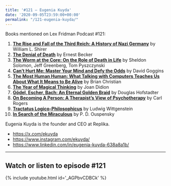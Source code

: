 ```yaml
---
title: '#121 – Eugenia Kuyda'
date: '2020-09-05T23:59:00+00:00'
permalink: "/121-eugenia-kuyda/"
---
```


Books mentioned on Lex Fridman Podcast #121:

1. <b><a href="https://amzn.to/3ViCizF" target="_blank" rel="sponsored noopener noreferrer">The Rise and Fall of the Third Reich: A History of Nazi Germany</a></b> by William L. Shirer
2. <b><a href="https://amzn.to/3OSlTPN" target="_blank" rel="sponsored noopener noreferrer">The Denial of Death</a></b> by Ernest Becker
3. <b><a href="https://amzn.to/3gLdcdF" target="_blank" rel="sponsored noopener noreferrer">The Worm at the Core: On the Role of Death in Life</a></b> by Sheldon Solomon, Jeff Greenberg, Tom Pyszczynski
4. <b><a href="https://amzn.to/3VcNdL3" target="_blank" rel="sponsored noopener noreferrer">Can’t Hurt Me: Master Your Mind and Defy the Odds</a></b> by David Goggins
5. <b><a href="https://amzn.to/3OMmZN8" target="_blank" rel="sponsored noopener noreferrer">The Most Human Human: What Talking with Computers Teaches Us About What It Means to Be Alive</a></b> by Brian Christian
6. <b><a href="https://amzn.to/3iswZPD" target="_blank" rel="sponsored noopener noreferrer">The Year of Magical Thinking</a></b> by Joan Didion
7. <b><a href="https://amzn.to/3uaN6Uz" target="_blank" rel="sponsored noopener noreferrer">Gödel, Escher, Bach: An Eternal Golden Braid</a></b> by Douglas Hofstadter
8. <b><a href="https://amzn.to/3u9zPeS" target="_blank" rel="sponsored noopener noreferrer">On Becoming A Person: A Therapist’s View of Psychotherapy</a></b> by Carl Rogers
9. <b><a href="https://amzn.to/3AWKOw3" target="_blank" rel="sponsored noopener noreferrer">Tractatus Logico-Philosophicus</a></b> by Ludwig Wittgenstein
10. <b><a href="https://amzn.to/3OOiEZG" target="_blank" rel="sponsored noopener noreferrer">In Search of the Miraculous</a></b> by P. D. Ouspensky

<!--more-->

Eugenia Kuyda is the founder and CEO at Replika.

- <a href="https://x.com/ekuyda" target="_blank">https://x.com/ekuyda</a>
- <a href="https://www.instagram.com/ekuyda/" target="_blank">https://www.instagram.com/ekuyda/</a>
- <a href="https://www.linkedin.com/in/eugenia-kuyda-638a8a1b/" target="_blank">https://www.linkedin.com/in/eugenia-kuyda-638a8a1b/</a>

- - - - - -

## Watch or listen to episode #121

{% include youtube.html id='_AGPbvCDBCk' %}